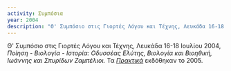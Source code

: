 ```yaml
---
activity: Συμπόσια
year: 2004
description: "Θ' Συμπόσιο στις Γιορτές Λόγου και Τέχνης, Λευκάδα 16-18 Ιουλίου 2004, *Ποίηση - Βιολογία - Ιστορία: Οδυσσέας Ελύτης, Βιολογία και Βιοηθική, Ιωάννης και Σπυρίδων Ζαμπέλιοι.* Τα [*Πρακτικά*](/publications/praktika_symposiwn/praktika_symposiou_09.html) εκδόθηκαν το 2005."
---
```


Θ' Συμπόσιο στις Γιορτές Λόγου και Τέχνης, Λευκάδα 16-18 Ιουλίου 2004, *Ποίηση - Βιολογία - Ιστορία: Οδυσσέας Ελύτης, Βιολογία και Βιοηθική, Ιωάννης και Σπυρίδων Ζαμπέλιοι.* Τα [*Πρακτικά*](/publications/praktika_symposiwn/praktika_symposiou_09.html) εκδόθηκαν το 2005.
